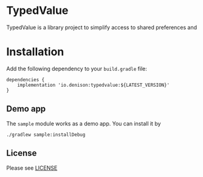 # TypedValue
TypedValue is a library project to simplify access to shared preferences and

# Installation
Add the following dependency to your `build.gradle` file:

```
dependencies {
    implementation 'io.denison:typedvalue:${LATEST_VERSION}'
}
```

## Demo app
The `sample` module works as a demo app.
You can install it by
```
./gradlew sample:installDebug
```

## License
Please see [LICENSE](/LICENSE)
